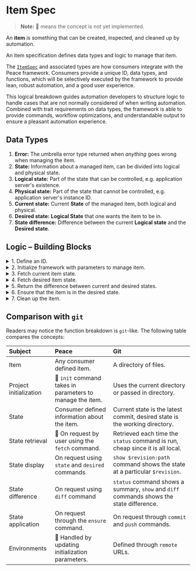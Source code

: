 # Item Spec

> **Note:** 🚧 means the concept is not yet implemented.

An **item** is something that can be created, inspected, and cleaned up by automation.

An item specification defines data types and logic to manage that item.

The [`ItemSpec`][`ItemSpec`] and associated types are how consumers integrate with the Peace framework. Consumers provide a unique ID, data types, and functions, which will be selectively executed by the framework to provide lean, robust automation, and a good user experience.

This logical breakdown guides automation developers to structure logic to handle cases that are not normally considered of when writing automation. Combined with trait requirements on data types, the framework is able to provide commands, workflow optimizations, and understandable output to ensure a pleasant automation experience.


## Data Types

1. **Error:** The umbrella error type returned when *anything* goes wrong when managing the item.
2. **State:** Information about a managed item, can be divided into logical and physical state.
3. **Logical state:** Part of the state that can be controlled, e.g. application server's existence.
4. **Physical state:** Part of the state that cannot be controlled, e.g. application server's instance ID.
5. **Current state:** Current **State** of the managed item, both logical and physical.
6. **Desired state:** **Logical State** that one wants the item to be in.
7. **State difference:** Difference between the current **Logical state** and the **Desired state**.


## Logic &ndash; Building Blocks

<details>
<summary>1. Define an ID.</summary>
<div>

`ItemSpec::id`

Provide the framework with a unique ID for this item.

These are intended to be safe to use as file names, as well as avoid surprises, and so have been limited to alphanumeric characters and underscores, and cannot begin with a number. This is validated at compile time by using the `item_spec_id!("..")` macro.

The examples in the `peace` repository will use `snake_case`, but the rules are flexible enough to accept `PascalCase` or `camelCase` if that is preferred.

### Examples

* Item spec that manages a file download: `"download"`.
* Item spec that manages a server: `"server_existence"`.

</div>
</details>

<details>
<summary>2. Initialize framework with parameters to manage item.</summary>
<div>

`ItemSpec::setup`

*🚧 parameters are passed in for each command*

<!-- We should take in a serializable type for initialization. Serializable because it will allow the item to be initialized on a separate host. -->

Provide the framework with enough information to begin managing the item.

This function also instantiates the data types referenced by this `ItemSpec` into the `Resources` map.

### Examples

* Item spec that manages a file download:

	Required parameters are the URL to download from, and the destination file path.

* Item spec that manages a server:

	Required parameters are the base image ID to launch the server with, and hardware specs.

</div>
</details>

<details>
<summary>3. Fetch current item state.</summary>
<div>

`ItemSpec::StateCurrentFnSpec`

This may not necessarily be a cheap operation, for example if it needs to make web requests that take seconds to complete.

### Examples

* Item spec that manages a file download:

	Current state is checking a file's existence and contents.

* Item spec that manages a server:

	Current state is checking a server's existence and its base image ID.

</div>
</details>

<details>
<summary>4. Fetch desired item state.</summary>
<div>

`ItemSpec::StateDesiredFnSpec`

This may not necessarily be a cheap operation, for example if it needs to make web requests that take seconds to complete.

### Examples

* Item spec that manages a file download:

	Desired state is file metadata fetched from a remote server.

* Item spec that manages a server:

	Desired state is one server exists with the specified the base image ID.

</div>
</details>

<details>
<summary>5. Return the difference between current and desired states.</summary>
<div>

`ItemSpec::StateDiffFnSpec`

It is important that both the `from` and `to` are shown for values that have changed, and values that have not changed or are not relevant, are not returned.

### Examples

* Item spec that manages a file download:

	State difference is a change from a file that does not exist, to a file with contents `"abc"`.

* Item spec that manages a server:

	State difference is a change from a non-existent server, to a server exists with the specified the base image ID.

</div>
</details>

<details>
<summary>6. Ensure that the item is in the desired state.</summary>
<div>

Transforms the current state to the desired state.

1. `check`: Returns whether `exec` needs to be run to transform the current state into the desired state.
2. `exec`: Actual logic to transform the current state to the desired state.
3. `exec_dry`: Dry-run transform of the current state to the desired state.

	Like `exec`, but all interactions with external services, or writes to the file system should be substituted with mocks.

</div>
</details>

<details>
<summary>7. Clean up the item.</summary>
<div>

Cleans up the item from existence.

1. `check`: Returns whether `exec` needs to be run to clean up the item.
2. `exec`: Actual logic to clean up the item.
3. `exec_dry`: Dry-run clean up of the item.

</div>
</details>


## Comparison with `git`

Readers may notice the function breakdown is `git`-like. The following table compares the concepts:

| Subject                | Peace                                                    | Git                                                                                      |
|:-----------------------|:---------------------------------------------------------|:-----------------------------------------------------------------------------------------|
| Item                   | Any consumer defined item.                               | A directory of files.                                                                    |
| Project initialization | 🚧 `init` command takes in parameters to manage the item. | Uses the current directory or passed in directory.                                       |
| State                  | Consumer defined information about the item.             | Current state is the latest commit, desired state is the working directory.              |
| State retrieval        | 🚧 On request by user using the `fetch` command.          | Retrieved each time the `status` command is run, cheap since it is all local.            |
| State display          | On request using `state` and `desired` commands          | `show $revision:path` command shows the state at a particular `$revision`.               |
| State difference       | On request using `diff` command                          | `status` command shows a summary, `show` and `diff` commands shows the state difference. |
| State application      | On request through the `ensure` command.                 | On request through `commit` and `push` commands.                                         |
| Environments           | 🚧 Handled by updating initialization parameters.         | Defined through `remote` URLs.                                                           |



[`ItemSpec`]: https://docs.rs/peace_cfg/latest/peace_cfg/trait.ItemSpec.html
